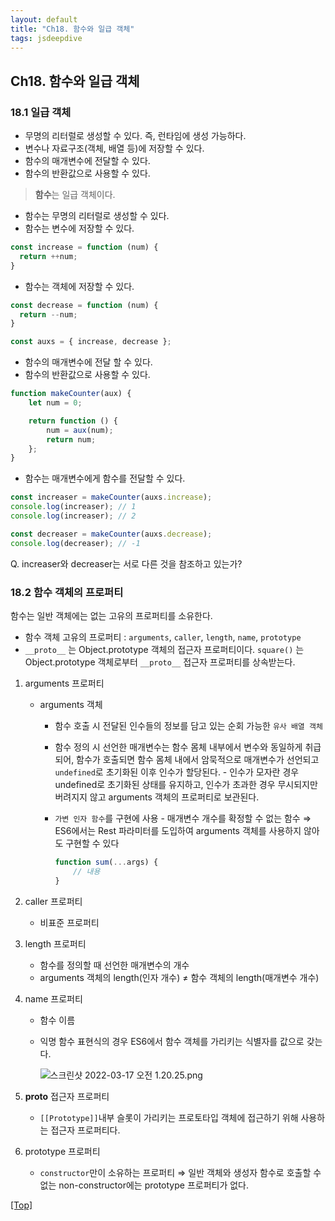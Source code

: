 ```yaml
---
layout: default
title: "Ch18. 함수와 일급 객체"
tags: jsdeepdive
---
```


## Ch18. 함수와 일급 객체

### 18.1 일급 객체

- 무명의 리터럴로 생성할 수 있다. 즉, 런타임에 생성 가능하다.
- 변수나 자료구조(객체, 배열 등)에 저장할 수 있다.
- 함수의 매개변수에 전달할 수 있다.
- 함수의 반환값으로 사용할 수 있다.

> **함수**는 일급 객체이다.

- 함수는 무명의 리터럴로 생성할 수 있다.
- 함수는 변수에 저장할 수 있다.

```javascript
const increase = function (num) { 
  return ++num;
}
```

- 함수는 객체에 저장할 수 있다.

```javascript
const decrease = function (num) {
  return --num;
}

const auxs = { increase, decrease };
```

- 함수의 매개변수에 전달 할 수 있다.
- 함수의 반환값으로 사용할 수 있다.

```javascript
function makeCounter(aux) {
	let num = 0;

	return function () {
		num = aux(num);
		return num;
	};
}
```

- 함수는 매개변수에게 함수를 전달할 수 있다.

```javascript
const increaser = makeCounter(auxs.increase);
console.log(increaser); // 1
console.log(increaser); // 2

const decreaser = makeCounter(auxs.decrease);
console.log(decreaser); // -1
```

Q. increaser와 decreaser는 서로 다른 것을 참조하고 있는가?

### 18.2 함수 객체의 프로퍼티

함수는 일반 객체에는 없는 고유의 프로퍼티를 소유한다.

- 함수 객체 고유의 프로퍼티 : `arguments`, `caller`, `length`,  `name`, `prototype`
- `__proto__` 는  Object.prototype 객체의 접근자 프로퍼티이다.
`square()` 는 Object.prototype 객체로부터 `__proto__` 접근자 프로퍼티를 상속받는다.
1. arguments 프로퍼티
    - arguments 객체
        - 함수 호출 시 전달된 인수들의 정보를 담고 있는 순회 가능한 `유사 배열 객체`
        - 함수 정의 시 선언한 매개변수는 함수 몸체 내부에서 변수와 동일하게 취급되어, 함수가 호출되면 함수 몸체 내에서 암묵적으로 매개변수가 선언되고 `undefined`로 초기화된 이후 인수가 할당된다. - 인수가 모자란 경우 undefined로 초기화된 상태를 유지하고, 인수가 초과한 경우 무시되지만 버려지지 않고 arguments 객체의 프로퍼티로 보관된다.
        - `가변 인자 함수`를 구현에 사용 - 매개변수 개수를 확정할 수 없는 함수
        ⇒ ES6에서는 Rest 파라미터를 도입하여 arguments 객체를 사용하지 않아도 구현할 수 있다
            
            ```jsx
            function sum(...args) { 
            	// 내용
            }
            ```
            
2. caller 프로퍼티
    - 비표준 프로퍼티
3. length 프로퍼티
    - 함수를 정의할 때 선언한 매개변수의 개수
    - arguments 객체의 length(인자 개수) ≠ 함수 객체의 length(매개변수 개수)
4. name 프로퍼티
    - 함수 이름
    - 익명 함수 표현식의 경우 ES6에서 함수 객체를 가리키는 식별자를 값으로 갖는다.
        
        ![스크린샷 2022-03-17 오전 1.20.25.png](JS%20%E1%84%80%E1%85%A9%E1%86%BC%E1%84%87%E1%85%AE%E1%84%86%E1%85%A9%20e254a/%E1%84%89%E1%85%B3%E1%84%8F%E1%85%B3%E1%84%85%E1%85%B5%E1%86%AB%E1%84%89%E1%85%A3%E1%86%BA_2022-03-17_%E1%84%8B%E1%85%A9%E1%84%8C%E1%85%A5%E1%86%AB_1.20.25.png)
        
5. __proto__ 접근자 프로퍼티
    - `[[Prototype]]`내부 슬롯이 가리키는 프로토타입 객체에 접근하기 위해 사용하는 접근자 프로퍼티다.
6. prototype 프로퍼티
    - `constructor`만이 소유하는 프로퍼티
    ⇒ 일반 객체와 생성자 함수로 호출할 수 없는 non-constructor에는 prototype 프로퍼티가 없다.

[[Top]](#top)
